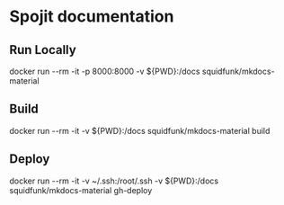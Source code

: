 # Spojit documentation
## Run Locally
docker run --rm -it -p 8000:8000 -v ${PWD}:/docs squidfunk/mkdocs-material
## Build
docker run --rm -it -v ${PWD}:/docs squidfunk/mkdocs-material build
## Deploy
docker run --rm -it -v ~/.ssh:/root/.ssh -v ${PWD}:/docs squidfunk/mkdocs-material gh-deploy